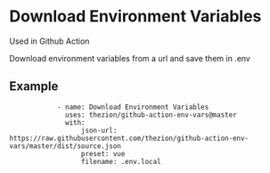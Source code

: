 # Download Environment Variables

Used in Github Action

Download environment variables from a url and save them in .env

## Example

```
            - name: Download Environment Variables
              uses: thezion/github-action-env-vars@master
              with:
                  json-url: https://raw.githubusercontent.com/thezion/github-action-env-vars/master/dist/source.json
                  preset: vue
                  filename: .env.local
```